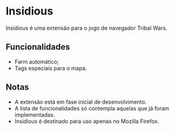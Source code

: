 # Insidious
Insidious é uma extensão para o jogo de navegador Tribal Wars.

## Funcionalidades
- Farm automático;
- Tags especiais para o mapa.

## Notas
- A extensão está em fase inicial de desenvolvimento.
- A lista de funcionalidades só contempla aquelas que já foram implementadas.
- Insidious é destinado para uso apenas no Mozilla Firefox.